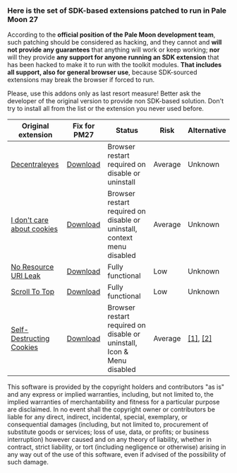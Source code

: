### Here is the set of SDK-based extensions patched to run in Pale Moon 27

According to the **official position of the Pale Moon development team**, such patching should be considered as hacking, and they cannot and **will not provide any guarantees** that anything will work or keep working; **nor** will they provide **any support for anyone running an SDK extension** that has been hacked to make it to run with the toolkit modules. **That includes all support, also for general browser use**, because SDK-sourced extensions may break the browser if forced to run.

Please, use this addons only as last resort measure! Better ask the developer of the original version to provide non SDK-based solution. Don't try to install all from the list or the extension you never used before.

| Original extension | Fix for PM27 | Status | Risk | Alternative |
| ------------------ | ------------ | ------ | ---- | ----------- |
| [Decentraleyes](https://addons.mozilla.org/addon/decentraleyes/) | [Download](https://github.com/JustOff/pm27-sdk-addons/releases/download/0.0.1/decentraleyes-1.3.5-pm27.xpi) | Browser restart required on disable or uninstall | Average | Unknown |
| [I don't care about cookies](https://addons.mozilla.org/addon/i-dont-care-about-cookies/) | [Download](https://github.com/JustOff/pm27-sdk-addons/releases/download/0.0.1/i_dont_care_about_cookies-2.6.2-pm27.xpi) | Browser restart required on disable or uninstall, context menu disabled | Average | Unknown |
| [No Resource URI Leak](https://addons.mozilla.org/addon/no-resource-uri-leak/) | [Download](https://github.com/JustOff/pm27-sdk-addons/releases/download/0.0.1/no_resource_uri_leak-1.1.0-pm27.xpi) | Fully functional | Low | Unknown |
| [Scroll To Top](https://addons.mozilla.org/addon/scroll-to-top/) | [Download](https://github.com/JustOff/pm27-sdk-addons/releases/download/0.0.1/scroll_to_top-4.5.5-pm27.xpi) | Fully functional | Low | Unknown |
| [Self-Destructing Cookies](https://addons.mozilla.org/addon/self-destructing-cookies/) | [Download](https://github.com/JustOff/pm27-sdk-addons/releases/download/0.0.1/self_destructing_cookies-0.4.11-pm27.xpi) | Browser restart required on disable or uninstall, Icon & Menu disabled | Average | [[1]](https://addons.mozilla.org/addon/cookies-exterminator/), [[2]](https://addons.palemoon.org/extensions/privacy-and-security/crush-those-cookies/) |

This software is provided by the copyright holders and contributors "as is" and any express or implied warranties, including, but not limited to, the implied warranties of merchantability and fitness for a particular purpose are disclaimed. In no event shall the copyright owner or contributors be liable for any direct, indirect, incidental, special, exemplary, or consequential damages (including, but not limited to, procurement of substitute goods or services; loss of use, data, or profits; or business interruption) however caused and on any theory of liability, whether in contract, strict liability, or tort (including negligence or otherwise) arising in any way out of the use of this software, even if advised of the possibility of such damage.

